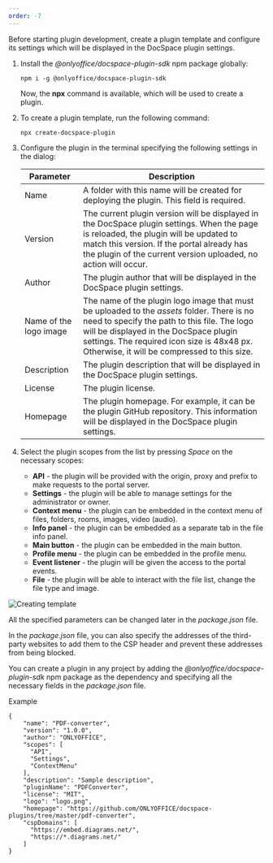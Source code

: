 ```yaml
---
order: -7
---
```


Before starting plugin development, create a plugin template and configure its settings which will be displayed in the DocSpace plugin settings.

1. Install the *@onlyoffice/docspace-plugin-sdk* npm package globally:

   ```
   npm i -g @onlyoffice/docspace-plugin-sdk
   ```

   Now, the **npx** command is available, which will be used to create a plugin.

2. To create a plugin template, run the following command:

   ```
   npx create-docspace-plugin
   ```

3. Configure the plugin in the terminal specifying the following settings in the dialog:

   | Parameter              | Description                                                                                                                                                                                                                                                                       |
   | ---------------------- | --------------------------------------------------------------------------------------------------------------------------------------------------------------------------------------------------------------------------------------------------------------------------------- |
   | Name                   | A folder with this name will be created for deploying the plugin. This field is required.                                                                                                                                                                                         |
   | Version                | The current plugin version will be displayed in the DocSpace plugin settings. When the page is reloaded, the plugin will be updated to match this version. If the portal already has the plugin of the current version uploaded, no action will occur.                            |
   | Author                 | The plugin author that will be displayed in the DocSpace plugin settings.                                                                                                                                                                                                         |
   | Name of the logo image | The name of the plugin logo image that must be uploaded to the *assets* folder. There is no need to specify the path to this file. The logo will be displayed in the DocSpace plugin settings. The required icon size is 48x48 px. Otherwise, it will be compressed to this size. |
   | Description            | The plugin description that will be displayed in the DocSpace plugin settings.                                                                                                                                                                                                    |
   | License                | The plugin license.                                                                                                                                                                                                                                                               |
   | Homepage               | The plugin homepage. For example, it can be the plugin GitHub repository. This information will be displayed in the DocSpace plugin settings.                                                                                                                                     |

4. Select the plugin scopes from the list by pressing *Space* on the necessary scopes:

   * **API** - the plugin will be provided with the origin, proxy and prefix to make requests to the portal server.
   * **Settings** - the plugin will be able to manage settings for the administrator or owner.
   * **Context menu** - the plugin can be embedded in the context menu of files, folders, rooms, images, video (audio).
   * **Info panel** - the plugin can be embedded as a separate tab in the file info panel.
   * **Main button** - the plugin can be embedded in the main button.
   * **Profile menu** - the plugin can be embedded in the profile menu.
   * **Event listener** - the plugin will be given the access to the portal events.
   * **File** - the plugin will be able to interact with the file list, change the file type and image.

![Creating template](/assets/images/docspace/creating-template.png)

All the specified parameters can be changed later in the *package.json* file.

In the *package.json* file, you can also specify the addresses of the third-party websites to add them to the CSP header and prevent these addresses from being blocked.

You can create a plugin in any project by adding the *@onlyoffice/docspace-plugin-sdk* npm package as the dependency and specifying all the necessary fields in the *package.json* file.

Example

```
{
    "name": "PDF-converter",
    "version": "1.0.0",
    "author": "ONLYOFFICE",
    "scopes": [
      "API",
      "Settings",
      "ContextMenu"
    ],
    "description": "Sample description",
    "pluginName": "PDFConverter",
    "license": "MIT",
    "logo": "logo.png",
    "homepage": "https://github.com/ONLYOFFICE/docspace-plugins/tree/master/pdf-converter",
    "cspDomains": [
      "https://embed.diagrams.net/",
      "https://*.diagrams.net/"
    ]
}
```
